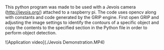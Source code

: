This python program was made to be used with a Jevois camera (http://jevois.org/) attached to a raspberry pi.
The code uses opencv along with constants and code generated by the GRIP engine.
First open GRIP and adjusting the image settings to identify the contours of a specific object and copy the contents to the specified section in the Python file in order to perform object detection.


![Application video](./Jevois Demonstration.MP4)
